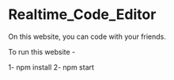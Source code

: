 # Realtime_Code_Editor
On this website, you can code with your friends.

To run this website -

1- npm install
2- npm start

